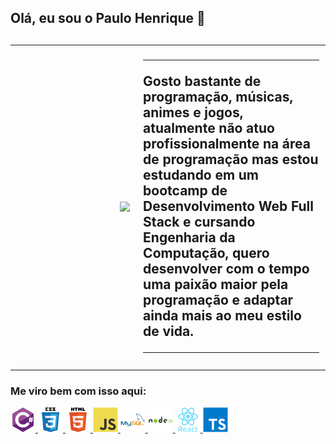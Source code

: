 <h2>Olá, eu sou o Paulo Henrique 👋<h2>

<table align="center">
<td width="40%">
<img align="right" src="https://user-images.githubusercontent.com/104540624/186406567-31e971b4-9c79-461a-be7c-d2a76fce485c.gif"/>
</td>

<td>
<hr />
<p  align="left">
Gosto bastante de programação, músicas, animes e jogos, atualmente não atuo profissionalmente na área de programação mas estou estudando em um bootcamp de Desenvolvimento Web Full Stack e cursando Engenharia da Computação, quero desenvolver com o tempo uma paixão maior pela programação e adaptar ainda mais ao meu estilo de vida.
</p >
<hr />
</td>
</table>

<h3 align="left">Me viro bem com isso aqui:</h3>
<p align="left"> 
<a href="https://www.w3schools.com/cs/" target="_blank" rel="noreferrer">
<img src="https://raw.githubusercontent.com/devicons/devicon/master/icons/csharp/csharp-original.svg" alt="csharp" width="40" height="40"/>
</a>
<a href="https://www.w3schools.com/css/" target="_blank" rel="noreferrer">
<img src="https://raw.githubusercontent.com/devicons/devicon/master/icons/css3/css3-original-wordmark.svg" alt="css3" width="40" height="40"/>
</a> 
<a href="https://www.w3.org/html/" target="_blank" rel="noreferrer"> 
<img src="https://raw.githubusercontent.com/devicons/devicon/master/icons/html5/html5-original-wordmark.svg" alt="html5" width="40" height="40"/>
</a> 
<a href="https://developer.mozilla.org/en-US/docs/Web/JavaScript" target="_blank" rel="noreferrer">
<img src="https://raw.githubusercontent.com/devicons/devicon/master/icons/javascript/javascript-original.svg" alt="javascript" width="40" height="40"/> 
</a> <a href="https://www.mysql.com/" target="_blank" rel="noreferrer"> 
<img src="https://raw.githubusercontent.com/devicons/devicon/master/icons/mysql/mysql-original-wordmark.svg" alt="mysql" width="40" height="40"/> 
</a> 
<a href="https://nodejs.org" target="_blank" rel="noreferrer"> 
<img src="https://raw.githubusercontent.com/devicons/devicon/master/icons/nodejs/nodejs-original-wordmark.svg" alt="nodejs" width="40" height="40"/> 
</a> 
<a href="https://reactjs.org/" target="_blank" rel="noreferrer"> 
<img src="https://raw.githubusercontent.com/devicons/devicon/master/icons/react/react-original-wordmark.svg" alt="react" width="40" height="40"/> 
</a> 
<a href="https://www.typescriptlang.org/" target="_blank" rel="noreferrer"> 
<img src="https://raw.githubusercontent.com/devicons/devicon/master/icons/typescript/typescript-original.svg" alt="typescript" width="40" height="40"/> 
</a> 
</p>
